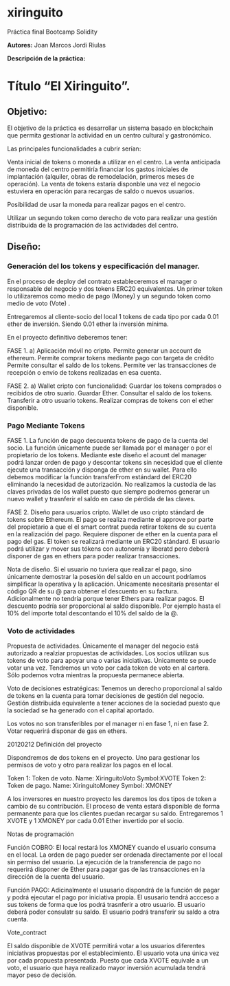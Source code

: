 # xiringuito
Práctica final Bootcamp Solidity


**Autores:**
Joan Marcos
Jordi Riulas

**Descripción de la práctica:**

# Título “El Xiringuito”.

## Objetivo:

El objetivo de la práctica es desarrollar un sistema basado en blockchain que permita gestionar la actividad en un centro cultural y gastronómico.

Las principales funcionalidades a cubrir serían:

Venta inicial de tokens o moneda a utilizar en el centro. La venta anticipada de moneda del centro permitiría financiar los gastos iniciales de implantación (alquiler, obras de remodelación, primeros meses de operación). 
La venta de tokens estaría disponble una vez el negocio estuviera en operación para recargas de saldo o nuevos usuarios.

Posibilidad de usar la moneda para realizar pagos en el centro. 
 
Utilizar un segundo token como derecho de voto para realizar una gestión distribuida de la programación de las actividades del centro. 


## Diseño:

### Generación del los tokens y especificación del manager.

En el proceso de deploy del contrato estableceremos el manager o responsable del negocio y dos tokens ERC20 equivalentes. 
Un primer token lo utilizaremos como medio de pago (Money) y un segundo token como medio de voto (Vote) .

Entregaremos al cliente-socio del local 1 tokens de cada tipo por cada 0.01 ether de inversión. Siendo 0.01 ether la inversión mínima.

En el proyecto definitivo deberemos tener:

FASE 1.
a) Aplicación móvil no cripto.
Permite generar un account de ethereum. 
Permite comprar tokens mediante pago con targeta de crédito
Permite consultar el saldo de los tokens.
Permite ver las transacciones de recepción o envío de tokens realizadas en esa cuenta.

FASE 2.
a) Wallet cripto con funcionalidad:
Guardar los tokens comprados o recibidos  de otro suario.
Guardar Ether.
Consultar el saldo de los tokens.
Transferir a otro usuario tokens.
Realizar compras de tokens con el ether disponible.

### Pago Mediante Tokens

FASE 1.
La función de pago descuenta tokens de pago de la cuenta del socio. La función únicamente puede ser llamada por el manager o por el propietario de los tokens.
Mediante este diseño el acount del manager podrá lanzar orden de pago y descontar tokens sin necesidad que el cliente ejecute una transacción y disponga de ether en su wallet.
Para ello debemos modificar la función transferFrom estándard del ERC20 eliminando la necesidad de autorización.
No realizamos la custodia de las claves privadas de los wallet puesto que siempre podremos generar un nuevo wallet y trasnferir el saldo en caso de pérdida de las claves.

FASE 2.
Diseño para usuarios cripto.
Wallet de uso cripto stándard de tokens sobre Ethereum.
El pago se realiza mediante el approve por parte del propietario a que el el smart contrat pueda retirar tokens de su cuenta en la realización del pago. Requiere disponer de ether en la cuenta para el pago del gas.
El token se realizará mediante un ERC20 stándard.
El usuario podrá utilizar y mover sus tókens con autonomía y liberatd pero deberá disponer de gas en ethers para poder realizar transacciones.


Nota de diseño.
Si el usuario no tuviera que realizar el pago, sino únicamente demostrar la posesión del saldo en un account podríamos simplificar la operativa y la aplicación. Únicamente necesitaría presentar el código QR de su @ para obtener el descuento en su factura. Adicionalmente no tendría porque tener Ethers para realizar pagos. El descuento podría ser proporcional al saldo disponible. Por ejemplo hasta el 10% del importe total descontando el 10% del saldo de la @.

### Voto de actividades

Propuesta de actividades. Únicamente el manager del negocio está autorizado a realziar propuestas de actividades.
Los socios utilizan sus tokens de voto para apoyar una o varias iniciativas.
Únicamente se puede votar una vez.
Tendremos un voto por cada token de voto en al cartera.
Sólo podemos votra mientras la propuesta permanece abierta.

Voto de decisiones estratégicas: Tenemos un derecho proporcional al saldo de tokens en la cuenta para tomar decisiones de gestión del negocio. Gestión distribuida equivalente a tener acciones de la sociedad puesto que la sociedad se ha generado con el capital aportado.

Los votos no son transferibles por el manager ni en fase 1, ni en fase 2. Votar requerirá disponar de gas en ethers.




20120212 Definición del proyecto

Dispondremos de dos tokens en el proyecto. Uno para gestionar los permisos de voto y otro para realizar los pagos en el local.

Token 1: Token de voto. Name: XiringuitoVoto Symbol:XVOTE 
Token 2: Token de pago. Name: XiringuitoMoney Symbol: XMONEY

A los inversores en nuestro proyecto les daremos los dos tipos de token a cambio de su contribución. El proceso de venta estará disponible de forma permanente para que los clientes puedan recargar su saldo.
Entregaremos  1 XVOTE y 1 XMONEY por cada 0.01 Ether invertido por el socio. 

Notas de programación

Función COBRO: 
El local restará los XMONEY cuando el usuario consuma en el local. La orden de pago pueder ser ordenada directamente por el local sin permiso del usuario. La ejecución de la transferencia de pago no requerirá disponer de Ether para pagar gas de las transacciones en la dirección de la cuenta del usuario.

Función PAGO:
Adicinalmente el ususario dispondrá de la función de pagar y podrá ejecutar el pago por iniciativa propia.
El ususario tendrá accceso a sus tokens de forma que los podrá trasnferir a otro usuario.
El usuario deberá poder consulatr su saldo.
El usuario podrá transferir su saldo a otra cuenta.

Vote_contract

El saldo disponible de XVOTE permitirá votar a los usuarios diferentes iniciativas propuestas por el establecimiento. 
El usuario vota una única vez por cada propuesta presentada. Puesto que cada XVOTE equivale a un voto, el usuario que haya realizado mayor inversión acumulada tendrá mayor peso de decisión. 
